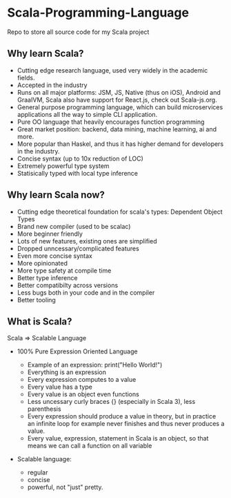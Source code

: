 # Scala-Programming-Language
Repo to store all source code for my Scala project


## Why learn Scala? 

- Cutting edge research language, used very widely in the academic fields. 
- Accepted in the industry
- Runs on all major platforms: JSM, JS, Native (thus on iOS), Android and GraaIVM, Scala also have support for React.js, check out Scala-js.org. 
- General purpose programming language, which can build microservices applications all the way to simple CLI application.  
- Pure OO language that heavily encourages function programming 
- Great market position: backend, data mining, machine learning, ai and more. 
- More popular than Haskel, and thus it has higher demand for developers in the industry. 
- Concise syntax (up to 10x reduction of LOC)
- Extremely powerful type system
- Statisically typed with local type inference


## Why learn Scala now? 

- Cutting edge theoretical foundation for scala's types: Dependent Object Types
- Brand new compiler (used to be scalac)
- More beginner friendly
- Lots of new features, existing ones are simplified 
- Dropped unncessary/complicated features 
- Even more concise syntax 
- More opinionated 
- More type safety at compile time 
- Better type inference
- Better compatibilty across versions
- Less bugs both in your code and in the compiler  
- Better tooling 

## What is Scala? 

Scala => Scalable Language

- 100% Pure Expression Oriented Language
	+ Example of an expression: print("Hello World!")  
	+ Everything is an expression
	+ Every expression computes to a value 
	+ Every value has a type 
	+ Every value is an object even functions
	+ Less uncessary curly braces {} (especially in Scala 3), less parenthesis 
	+ Every expression should produce a value in theory, but in practice an infinite loop for example never finishes and thus never produces a value. 
	+ Every value, expression, statement in Scala is an object, so that means we can call a function on all variable

- Scalable language: 
	+ regular
	+ concise
	+ powerful, not "just" pretty. 


 
